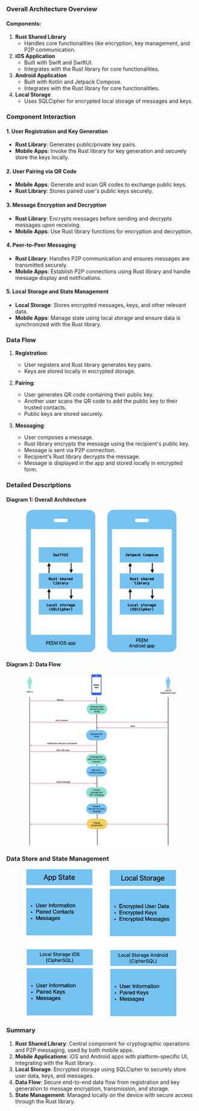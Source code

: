 
### Overall Architecture Overview

#### Components:
1. **Rust Shared Library**
   - Handles core functionalities like encryption, key management, and P2P communication.
2. **iOS Application**
   - Built with Swift and SwiftUI.
   - Integrates with the Rust library for core functionalities.
3. **Android Application**
   - Built with Kotlin and Jetpack Compose.
   - Integrates with the Rust library for core functionalities.
4. **Local Storage**
   - Uses SQLCipher for encrypted local storage of messages and keys.

### Component Interaction

#### 1. User Registration and Key Generation
   - **Rust Library**: Generates public/private key pairs.
   - **Mobile Apps**: Invoke the Rust library for key generation and securely store the keys locally.

#### 2. User Pairing via QR Code
   - **Mobile Apps**: Generate and scan QR codes to exchange public keys.
   - **Rust Library**: Stores paired user's public keys securely.

#### 3. Message Encryption and Decryption
   - **Rust Library**: Encrypts messages before sending and decrypts messages upon receiving.
   - **Mobile Apps**: Use Rust library functions for encryption and decryption.

#### 4. Peer-to-Peer Messaging
   - **Rust Library**: Handles P2P communication and ensures messages are transmitted securely.
   - **Mobile Apps**: Establish P2P connections using Rust library and handle message display and notifications.

#### 5. Local Storage and State Management
   - **Local Storage**: Stores encrypted messages, keys, and other relevant data.
   - **Mobile Apps**: Manage state using local storage and ensure data is synchronized with the Rust library.

### Data Flow

1. **Registration**:
   - User registers and Rust library generates key pairs.
   - Keys are stored locally in encrypted storage.

2. **Pairing**:
   - User generates QR code containing their public key.
   - Another user scans the QR code to add the public key to their trusted contacts.
   - Public keys are stored securely.

3. **Messaging**:
   - User composes a message.
   - Rust library encrypts the message using the recipient's public key.
   - Message is sent via P2P connection.
   - Recipient's Rust library decrypts the message.
   - Message is displayed in the app and stored locally in encrypted form.

### Detailed Descriptions

#### Diagram 1: Overall Architecture

<p align="center">
    <img src="docs/assets/overall-architecture.png" width="400" alt="Overall architecture">
</p>

#### Diagram 2: Data Flow

<p align="center">
    <img src="docs/assets/data-flow.png" width="400" alt="Data flow">
</p>

### Data Store and State Management

<p align="center">
    <img src="docs/assets/data-store.png" width="400" alt="Data store">
</p >

### Summary

1. **Rust Shared Library**: Central component for cryptographic operations and P2P messaging, used by both mobile apps.
2. **Mobile Applications**: iOS and Android apps with platform-specific UI, integrating with the Rust library.
3. **Local Storage**: Encrypted storage using SQLCipher to securely store user data, keys, and messages.
4. **Data Flow**: Secure end-to-end data flow from registration and key generation to message encryption, transmission, and storage.
5. **State Management**: Managed locally on the device with secure access through the Rust library.
